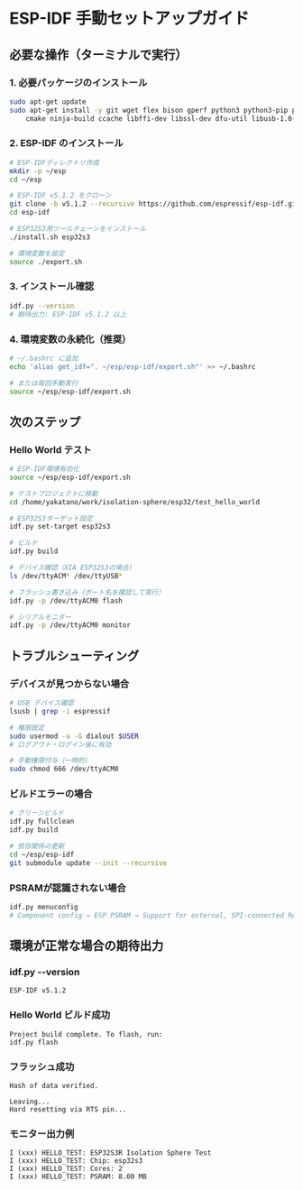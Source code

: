 # ESP-IDF 手動セットアップガイド

## 必要な操作（ターミナルで実行）

### 1. 必要パッケージのインストール
```bash
sudo apt-get update
sudo apt-get install -y git wget flex bison gperf python3 python3-pip python3-venv \
    cmake ninja-build ccache libffi-dev libssl-dev dfu-util libusb-1.0-0
```

### 2. ESP-IDF のインストール
```bash
# ESP-IDFディレクトリ作成
mkdir -p ~/esp
cd ~/esp

# ESP-IDF v5.1.2 をクローン
git clone -b v5.1.2 --recursive https://github.com/espressif/esp-idf.git
cd esp-idf

# ESP32S3用ツールチェーンをインストール
./install.sh esp32s3

# 環境変数を設定
source ./export.sh
```

### 3. インストール確認
```bash
idf.py --version
# 期待出力: ESP-IDF v5.1.2 以上
```

### 4. 環境変数の永続化（推奨）
```bash
# ~/.bashrc に追加
echo 'alias get_idf=". ~/esp/esp-idf/export.sh"' >> ~/.bashrc

# または毎回手動実行
source ~/esp/esp-idf/export.sh
```

## 次のステップ

### Hello World テスト
```bash
# ESP-IDF環境有効化
source ~/esp/esp-idf/export.sh

# テストプロジェクトに移動
cd /home/yakatano/work/isolation-sphere/esp32/test_hello_world

# ESP32S3ターゲット設定
idf.py set-target esp32s3

# ビルド
idf.py build

# デバイス確認（XIA ESP32S3の場合）
ls /dev/ttyACM* /dev/ttyUSB*

# フラッシュ書き込み（ポート名を確認して実行）
idf.py -p /dev/ttyACM0 flash

# シリアルモニター
idf.py -p /dev/ttyACM0 monitor
```

## トラブルシューティング

### デバイスが見つからない場合
```bash
# USB デバイス確認
lsusb | grep -i espressif

# 権限設定
sudo usermod -a -G dialout $USER
# ログアウト・ログイン後に有効

# 手動権限付与（一時的）
sudo chmod 666 /dev/ttyACM0
```

### ビルドエラーの場合
```bash
# クリーンビルド
idf.py fullclean
idf.py build

# 依存関係の更新
cd ~/esp/esp-idf
git submodule update --init --recursive
```

### PSRAMが認識されない場合
```bash
idf.py menuconfig
# Component config → ESP PSRAM → Support for external, SPI-connected RAM にチェック
```

## 環境が正常な場合の期待出力

### idf.py --version
```
ESP-IDF v5.1.2
```

### Hello World ビルド成功
```
Project build complete. To flash, run:
idf.py flash
```

### フラッシュ成功
```
Hash of data verified.

Leaving...
Hard resetting via RTS pin...
```

### モニター出力例
```
I (xxx) HELLO_TEST: ESP32S3R Isolation Sphere Test
I (xxx) HELLO_TEST: Chip: esp32s3
I (xxx) HELLO_TEST: Cores: 2
I (xxx) HELLO_TEST: PSRAM: 8.00 MB
```